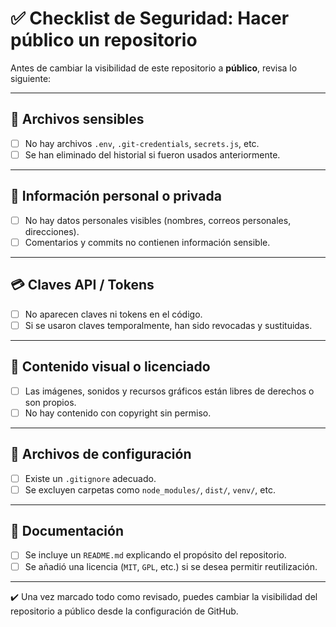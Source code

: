 # ✅ Checklist de Seguridad: Hacer público un repositorio

Antes de cambiar la visibilidad de este repositorio a **público**, revisa lo siguiente:

---

## 🔐 Archivos sensibles

- [ ] No hay archivos `.env`, `.git-credentials`, `secrets.js`, etc.
- [ ] Se han eliminado del historial si fueron usados anteriormente.

---

## 🧾 Información personal o privada

- [ ] No hay datos personales visibles (nombres, correos personales, direcciones).
- [ ] Comentarios y commits no contienen información sensible.

---

## 💳 Claves API / Tokens

- [ ] No aparecen claves ni tokens en el código.
- [ ] Si se usaron claves temporalmente, han sido revocadas y sustituidas.

---

## 📸 Contenido visual o licenciado

- [ ] Las imágenes, sonidos y recursos gráficos están libres de derechos o son propios.
- [ ] No hay contenido con copyright sin permiso.

---

## 🔧 Archivos de configuración

- [ ] Existe un `.gitignore` adecuado.
- [ ] Se excluyen carpetas como `node_modules/`, `dist/`, `venv/`, etc.

---

## 📄 Documentación

- [ ] Se incluye un `README.md` explicando el propósito del repositorio.
- [ ] Se añadió una licencia (`MIT`, `GPL`, etc.) si se desea permitir reutilización.

---

✔️ Una vez marcado todo como revisado, puedes cambiar la visibilidad del repositorio a público desde la configuración de GitHub.
